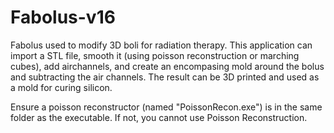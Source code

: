 # Fabolus-v16
Fabolus used to modify 3D boli for radiation therapy. This application can import a STL file, smooth it (using poisson reconstruction or marching cubes), 
add airchannels, and create an encompasing mold around the bolus and subtracting the air channels. The result can be 3D printed and used as a mold for curing silicon.

Ensure a poisson reconstructor (named "PoissonRecon.exe") is in the same folder as the executable. If not, you cannot use Poisson Reconstruction.

